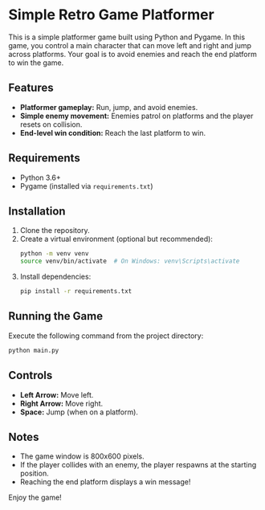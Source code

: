 # Simple Retro Game Platformer

This is a simple platformer game built using Python and Pygame. In this game, you control a main character that can move left and right and jump across platforms. Your goal is to avoid enemies and reach the end platform to win the game.

## Features

- **Platformer gameplay:** Run, jump, and avoid enemies.
- **Simple enemy movement:** Enemies patrol on platforms and the player resets on collision.
- **End-level win condition:** Reach the last platform to win.

## Requirements

- Python 3.6+
- Pygame (installed via `requirements.txt`)

## Installation

1. Clone the repository.
2. Create a virtual environment (optional but recommended):
   ```bash
   python -m venv venv
   source venv/bin/activate  # On Windows: venv\Scripts\activate
   ```
3. Install dependencies:
   ```bash
   pip install -r requirements.txt
   ```

## Running the Game

Execute the following command from the project directory:

```bash
python main.py
```

## Controls

- **Left Arrow:** Move left.
- **Right Arrow:** Move right.
- **Space:** Jump (when on a platform).

## Notes

- The game window is 800x600 pixels.
- If the player collides with an enemy, the player respawns at the starting position.
- Reaching the end platform displays a win message!

Enjoy the game!
